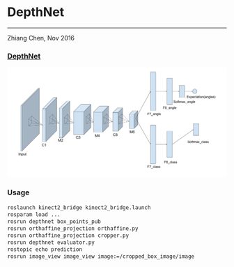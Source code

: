 # DepthNet
---
Zhiang Chen, Nov 2016

### [DepthNet](https://www.youtube.com/watch?v=qwG2HYK_bys)
![alt tag](./DepthNet.png)

### Usage
```shell
roslaunch kinect2_bridge kinect2_bridge.launch
rosparam load ...
rosrun depthnet box_points_pub
rosrun orthaffine_projection orthaffine.py
rosrun orthaffine_projection cropper.py
rosrun depthnet evaluator.py
rostopic echo prediction
rosrun image_view image_view image:=/cropped_box_image/image
```

